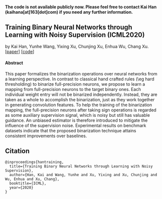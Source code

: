 #### The code is not available publicly now. Please feel free to contact Kai Han (kaihana[at]163[dot]com) if you need any further information.

## Training Binary Neural Networks through Learning with Noisy Supervision (ICML2020)

by Kai Han, Yunhe Wang, Yixing Xu, Chunjing Xu, Enhua Wu, Chang Xu. [[paper](https://arxiv.org/abs/2010.04871)] [[code](https://github.com/huawei-noah/Binary-Neural-Networks/tree/main/LNS)]

#### Abstract

This paper formalizes the binarization operations over neural networks from a learning perspective. In contrast to classical hand crafted rules (\eg hard thresholding) to binarize full-precision neurons, we propose to learn a mapping from full-precision neurons to the target binary ones. Each individual weight entry will not be binarized independently. Instead, they are taken as a whole to accomplish the binarization, just as they work together in generating convolution features. To help the training of the binarization mapping, the full-precision neurons after taking sign operations is regarded as some auxiliary supervision signal, which is noisy but still has valuable guidance. An unbiased estimator is therefore introduced to mitigate the influence of the supervision noise. Experimental results on benchmark datasets indicate that the proposed binarization technique attains consistent improvements over baselines.


## Citation 

```
@inproceedings{hantraining,
  title={Training Binary Neural Networks through Learning with Noisy Supervision},
  author={Han, Kai and Wang, Yunhe and Xu, Yixing and Xu, Chunjing and Wu, Enhua and Xu, Chang},
  booktitle={ICML},
  year={2020}
}
```

